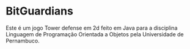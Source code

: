 # BitGuardians
Este é um jogo Tower defense em 2d feito em Java para a disciplina Linguagem de Programação Orientada a Objetos pela Universidade de Pernambuco.
